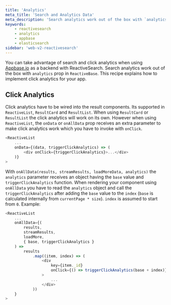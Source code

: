 ```yaml
---
title: 'Analytics'
meta_title: 'Search and Analytics Data'
meta_description: 'Search analytics work out of the box with `analytics` prop in `ReactiveBase`.'
keywords:
    - reactivesearch
    - analytics
    - appbase
    - elasticsearch
sidebar: 'web-v2-reactivesearch'
---
```


You can take advantage of search and click analytics when using [Appbase.io](https://appbase.io) as a backend with ReactiveSearch. Search analytics work out of the box with `analytics` prop in `ReactiveBase`. This recipe explains how to implement click analytics for your app.

## Click Analytics

Click analytics have to be wired into the result components. Its supported in `ReactiveList`, `ResultCard` and `ResultList`. When using `ResultCard` or `ResultList` the click analytics will work on its own. However when using `ReactiveList`, the `onData` or `onAllData` prop receives an extra parameter to make click analytics work which you have to invoke with `onClick`.

```js
<ReactiveList
    ...
    onData={(data, triggerClickAnalytics) => (
        <div onClick={triggerClickAnalytics}>...</div>
    )}
>
```

With `onAllData(results, streamResults, loadMoreData, analytics)` the `analytics` parameter receives an object having the `base` value and `triggerClickAnalytics` function. When rendering your component using `onAllData` you have to read the `analytics` object and call the `triggerClickAnalytics` after adding the `base` value to the `index` (`base` is calculated internally from `currentPage * size`). `index` is assumed to start from `0`. Example:

```js
<ReactiveList
    ...
    onAllData={(
        results,
        streamResults,
        loadMore,
        { base, triggerClickAnalytics }
    ) =>
        results
            .map((item, index) => (
                <div
                    key={item._id}
                    onClick={() => triggerClickAnalytics(base + index)}
                >
                    ...
                </div>
            ))
    }
>
```
